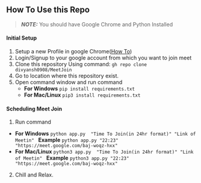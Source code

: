 ## How To Use this Repo

 
> **_NOTE:_**  You should have Google Chrome and Python Installed
#### Initial Setup
 1. Setup a new Profile in google Chrome([How To](https://stackoverflow.com/questions/49270109/how-to-open-a-chrome-profile-through-python))
 2. Login/Signup to your google account from which you want to join meet
 3. Clone this repository Using command:
  `gh repo clone divyansh0908/MeetJoin`
  4. Go to location where this repository exist.
  5. Open command window and run command
	  - **For Windows**
        `pip install requirements.txt`
     - **For Mac/Linux**
    `pip3 install requirements.txt`
 #### Scheduling Meet Join
 1. Run command 
- **For Windows** 
		  `python app.py  "Time To Join(in 24hr format)" "Link of Meetin" `
		  **Example**
		  `python app.py "22:23" "https://meet.google.com/baj-woqz-hxx"`
 - **For Mac/Linux** 
		  `python3 app.py  "Time To Join(in 24hr format)" "Link of Meetin" `
		  **Example**
		  `python3 app.py "22:23" "https://meet.google.com/baj-woqz-hxx"`

 2.  Chill and Relax.

